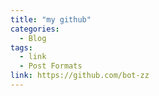 ```yaml
---
title: "my github"
categories:
  - Blog
tags:
  - link
  - Post Formats
link: https://github.com/bot-zz
---
```


